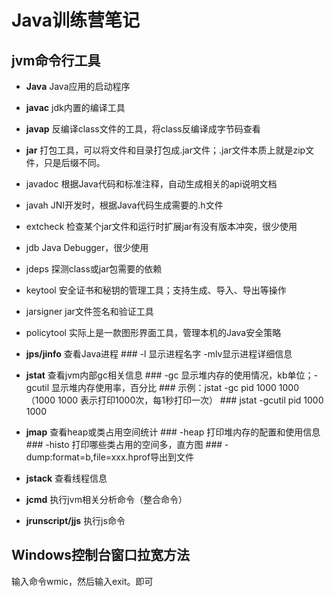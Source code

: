 # Java训练营笔记
## jvm命令行工具
- **Java**  Java应用的启动程序
- **javac** jdk内置的编译工具
- **javap** 反编译class文件的工具，将class反编译成字节码查看
- **jar** 打包工具，可以将文件和目录打包成.jar文件；.jar文件本质上就是zip文件，只是后缀不同。
- javadoc 根据Java代码和标准注释，自动生成相关的api说明文档
- javah JNI开发时，根据Java代码生成需要的.h文件
- extcheck  检查某个jar文件和运行时扩展jar有没有版本冲突，很少使用
- jdb Java Debugger，很少使用
- jdeps 探测class或jar包需要的依赖
- keytool 安全证书和秘钥的管理工具；支持生成、导入、导出等操作
- jarsigner jar文件签名和验证工具
- policytool  实际上是一款图形界面工具，管理本机的Java安全策略

- **jps/jinfo** 查看Java进程
       ### -l 显示进程名字   -mlv显示进程详细信息
- **jstat** 查看jvm内部gc相关信息
       ### -gc 显示堆内存的使用情况，kb单位；-gcutil 显示堆内存使用率，百分比
       ### 示例：jstat -gc pid 1000 1000 （1000  1000 表示打印1000次，每1秒打印一次）
       ### jstat -gcutil pid 1000 1000
- **jmap**  查看heap或类占用空间统计
      ### -heap 打印堆内存的配置和使用信息
      ### -histo 打印哪些类占用的空间多，直方图
      ### -dump:format=b,file=xxx.hprof导出到文件
- **jstack**  查看线程信息
- **jcmd**  执行jvm相关分析命令（整合命令）
- **jrunscript/jjs**  执行js命令



## Windows控制台窗口拉宽方法
输入命令wmic，然后输入exit。即可
